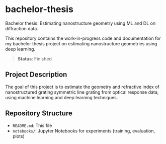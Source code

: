 # bachelor-thesis
Bachelor thesis: Estimating nanostructure geometry using ML and DL on diffraction data.

This repository contains the work-in-progress code and documentation for my bachelor thesis project on estimating nanostructure geometries using deep learning.

> **Status**:  Finished 

##  Project Description

The goal of this project is to estimate the geometry and refractive index of nanostructured grating symmetric line grating from optical response data, using machine learning and deep learning techniques.

## Repository Structure
- `README.md`: This file
- `notebooks/`: Jupyter Notebooks for experiments (training, evaluation, plots)


